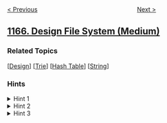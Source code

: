 <!--|This file generated by command(leetcode description); DO NOT EDIT.    |-->
<!--+----------------------------------------------------------------------+-->
<!--|@author    openset <openset.wang@gmail.com>                           |-->
<!--|@link      https://github.com/openset                                 |-->
<!--|@home      https://github.com/openset/leetcode                        |-->
<!--+----------------------------------------------------------------------+-->

[< Previous](../single-row-keyboard "Single-Row Keyboard")
　　　　　　　　　　　　　　　　
[Next >](../minimum-cost-to-connect-sticks "Minimum Cost to Connect Sticks")

## [1166. Design File System (Medium)](https://leetcode.com/problems/design-file-system "设计文件系统")



### Related Topics
  [[Design](../../tag/design/README.md)]
  [[Trie](../../tag/trie/README.md)]
  [[Hash Table](../../tag/hash-table/README.md)]
  [[String](../../tag/string/README.md)]

### Hints
<details>
<summary>Hint 1</summary>
What if you think of a tree hierarchy for the files?.
</details>

<details>
<summary>Hint 2</summary>
A path is a node in the tree.
</details>

<details>
<summary>Hint 3</summary>
Use a hash table to store the valid paths along with their values.
</details>
